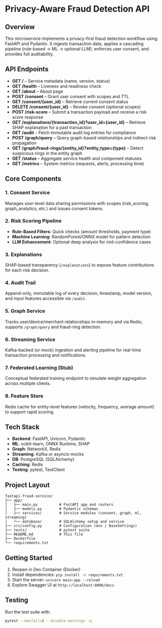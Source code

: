 # Privacy-Aware Fraud Detection API

## Overview
This microservice implements a privacy-first fraud detection workflow using FastAPI and Pydantic. It ingests transaction data, applies a cascading pipeline (rule-based → ML → optional LLM), enforces user consent, and provides full auditability.

## API Endpoints
* **GET /** – Service metadata (name, version, status)
* **GET /health** – Liveness and readiness check
* **GET /about** – About page
* **POST /consent** – Grant user consent with scopes and TTL
* **GET /consent/{user_id}** – Retrieve current consent status
* **DELETE /consent/{user_id}** – Revoke consent (optional scopes)
* **POST /risk-score** – Submit a transaction payload and receive a risk score response
* **GET /explanations/{transaction_id}?user_id={user_id}** – Retrieve SHAP explanation for a past transaction
* **GET /audit** – Fetch immutable audit log entries for compliance
* **POST /graph/query** – Query graph-based relationships and indirect risk propagation
* **GET /graph/fraud-rings/{entity_id}?entity_type={type}** – Detect suspicious rings in the entity graph
* **GET /status** – Aggregate service health and component statuses
* **GET /metrics** – System metrics (requests, alerts, processing time)

## Core Components
### 1. Consent Service
Manages user-level data sharing permissions with scopes (risk_scoring, graph_analytics, etc.) and issues consent tokens.

### 2. Risk Scoring Pipeline
- **Rule-Based Filters**: Quick checks (amount thresholds, payment type)
- **Machine Learning**: RandomForest/ONNX model for pattern detection
- **LLM Enhancement**: Optional deep analysis for mid-confidence cases

### 3. Explanations
SHAP-based transparency (`/explanations`) to expose feature contributions for each risk decision.

### 4. Audit Trail
Append-only, immutable log of every decision, timestamp, model version, and input features accessible via `/audit`.

### 5. Graph Service
Tracks user/device/merchant relationships in-memory and via Redis; supports `/graph/query` and fraud-ring detection.

### 6. Streaming Service
Kafka-backed (or mock) ingestion and alerting pipeline for real-time transaction processing and notifications.

### 7. Federated Learning (Stub)
Conceptual federated training endpoint to simulate weight aggregation across multiple clients.

### 8. Feature Store
Redis cache for entity-level features (velocity, frequency, average amount) to support rapid scoring.

## Tech Stack
* **Backend**: FastAPI, Uvicorn, Pydantic
* **ML**: scikit-learn, ONNX Runtime, SHAP
* **Graph**: NetworkX, Redis
* **Streaming**: Kafka or asyncio mocks
* **DB**: PostgreSQL (SQLAlchemy)
* **Caching**: Redis
* **Testing**: pytest, TestClient

## Project Layout
```
fastapi-fraud-service/
├── app/
│   ├── main.py          # FastAPI app and routers
│   ├── models.py        # Pydantic schemas
│   ├── services/        # Service modules (consent, graph, ml, streaming)
│   └── database/        # SQLAlchemy setup and service
├── src/config.py        # Configuration (env / BaseSettings)
├── tests/               # pytest suite
├── README.md            # This file
├── Dockerfile
└── requirements.txt
```

## Getting Started
1. Reopen in Dev Container (Docker)
2. Install dependencies: `pip install -r requirements.txt`
3. Start the server: `uvicorn main:app --reload`
4. Explore Swagger UI at `http://localhost:8000/docs`

## Testing
Run the test suite with:
```bash
pytest --maxfail=1 --disable-warnings -q
```
